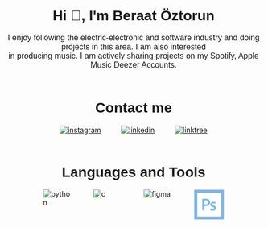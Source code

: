 <div class="container" style="height: 100%; width: 100%;">
        <h1 style="text-align: center; font-family: sans-serif;">Hi 👋, I'm Beraat Öztorun</h1>
        <p style="text-align: center; font-family: sans-serif; font-size: 16px;">I enjoy following the electric-electronic and software industry and doing projects in this area. I am also interested <br>in producing music. I am actively sharing projects on my Spotify, Apple Music Deezer Accounts.</p>
        <h1 style="text-align: center; font-family: sans-serif; margin-top: 60px;">Contact me</h1>
        <div class="social-media" style="display: flex; justify-content: center; align-items: center; flex-direction: row; column-gap: 40px;">
            <a href="https://instagram.com/beraatoztorunn" target="_blank"><img src="https://cdn-icons-png.flaticon.com/512/4494/4494488.png" alt="instagram" style="height: 60px; width: 60px;"></a>
            <a href="https://linkedin.com/in/beraatoztorun" target="_blank"><img src="https://cdn-icons-png.flaticon.com/512/145/145807.png" alt="linkedin" style="height: 60px; width: 60px;"></a>
            <a href="https://www.linktr.ee/beraat" target="_blank"><img src="https://cdn-icons-png.flaticon.com/512/3844/3844724.png" alt="linktree" style="height: 60px; width: 60px;"></a>
        </div>
        <h1 style="text-align: center; font-family: sans-serif; margin-top: 60px;">Languages and Tools</h1>
        <div class="lang-tools" style="display: flex; justify-content: center; align-items: center; flex-direction: row; column-gap: 40px;">
            <img src="https://cdn-icons-png.flaticon.com/512/5968/5968350.png" alt="python" width="60" height="60"/>
            <img src="https://cdn.icon-icons.com/icons2/2415/PNG/512/c_original_logo_icon_146611.png" alt="c" width="60" height="60"/>
            <img src="https://www.vectorlogo.zone/logos/figma/figma-icon.svg" alt="figma" width="60" height="60"/>
            <img src="https://raw.githubusercontent.com/devicons/devicon/master/icons/photoshop/photoshop-line.svg" alt="photoshop" width="60" height="60"/>
        </div>
        </div>
    </div>
